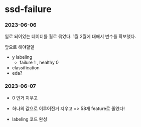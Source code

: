 # ssd-failure

### 2023-06-06
일로 되어있는 데이터를 월로 묶었다.
1월 2월에 대해서 변수를 확보했다.

앞으로 해야할일
- y labeling
  - failure 1 , healthy 0 
- classification
- eda?


### 2023-06-07
- 0 인거 지우고
- 하나의 값으로 이루어진거 지우고
=> 58개 feature로 줄였다!

- labeling 코드 완성
